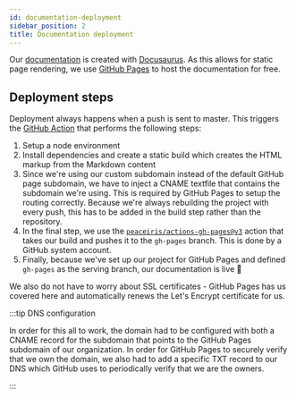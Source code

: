 ```yaml
---
id: documentation-deployment 
sidebar_position: 2 
title: Documentation deployment
---
```


Our [documentation](https://docs.gipfeli.io) is created with [Docusaurus](https://docusaurus.io/). As this allows for
static page rendering, we use [GitHub Pages](https://pages.github.com/) to host the documentation for free.

## Deployment steps

Deployment always happens when a push is sent to master. This triggers
the [GitHub Action](https://github.com/gipfeli-io/documentation/blob/main/.github/workflows/deploy.yml) that performs
the following steps:

1. Setup a node environment
2. Install dependencies and create a static build which creates the HTML markup from the Markdown content
3. Since we're using our custom subdomain instead of the default GitHub page subdomain, we have to inject a CNAME
   textfile that contains the subdomain we're using. This is required by GitHub Pages to setup the routing correctly.
   Because we're always rebuilding the project with every push, this has to be added in the build step rather than the
   repository.
4. In the final step, we use the [`peaceiris/actions-gh-pages@v3`](https://github.com/peaceiris/actions-gh-pages) action
   that takes our build and pushes it to the `gh-pages` branch. This is done by a GitHub system account.
5. Finally, because we've set up our project for GitHub Pages and defined `gh-pages` as the serving branch, our
   documentation is live 🚀

We also do not have to worry about SSL certificates - GitHub Pages has us covered here and automatically renews the
Let's Encrypt certificate for us.

:::tip DNS configuration

In order for this all to work, the domain had to be configured with both a CNAME record for the subdomain that points to
the GitHub Pages subdomain of our organization. In order for GitHub Pages to securely verify that we own the domain, we
also had to add a specific TXT record to our DNS which GitHub uses to periodically verify that we are the owners.

:::